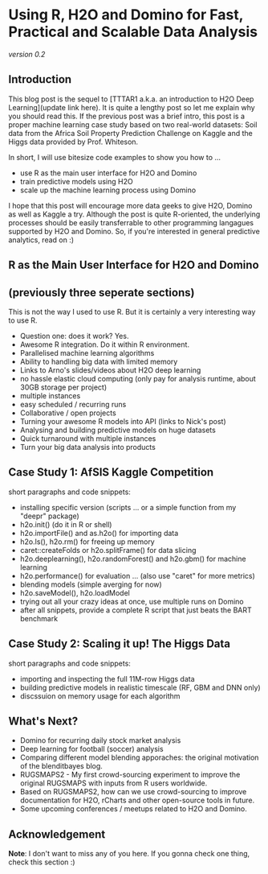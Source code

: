 Using R, H2O and Domino for Fast, Practical and Scalable Data Analysis
===============

*version 0.2*

## Introduction

This blog post is the sequel to [TTTAR1 a.k.a. an introduction to H2O Deep Learning](update link here). It is quite a lengthy post so let me explain why you should read this. If the previous post was a brief intro, this post is a proper machine learning case study based on two real-world datasets: Soil data from the Africa Soil Property Prediction Challenge on Kaggle and the Higgs data provided by Prof. Whiteson.

In short, I will use bitesize code examples to show you how to ...
- use R as the main user interface for H2O and Domino
- train predictive models using H2O
- scale up the machine learning process using Domino

I hope that this post will encourage more data geeks to give H2O, Domino as well as Kaggle a try. Although the post is quite R-oriented, the underlying processes should be easily transferrable to other programming langagues supported by H2O and Domino. So, if you're interested in general predictive analytics, read on :)


## R as the Main User Interface for H2O and Domino
## (previously three seperate sections)

This is not the way I used to use R. But it is certainly a very interesting way to use R.

- Question one: does it work? Yes.
- Awesome R integration. Do it within R environment.
- Parallelised machine learning algorithms
- Ability to handling big data with limited memory
- Links to Arno's slides/videos about H2O deep learning
- no hassle elastic cloud computing (only pay for analysis runtime, about 30GB storage per project)
- multiple instances
- easy scheduled / recurring runs
- Collaborative / open projects
- Turning your awesome R models into API (links to Nick's post)
- Analysing and building predictive models on huge datasets
- Quick turnaround with multiple instances
- Turn your big data analysis into products


## Case Study 1: AfSIS Kaggle Competition

short paragraphs and code snippets:

- installing specific version (scripts ... or a simple function from my "deepr" package)
- h2o.init() (do it in R or shell)
- h2o.importFile() and as.h2o() for importing data
- h2o.ls(), h2o.rm() for freeing up memory
- caret::createFolds or h2o.splitFrame() for data slicing
- h2o.deeplearning(), h2o.randomForest() and h2o.gbm() for machine learning
- h2o.performance() for evaluation ... (also use "caret" for more metrics)
- blending models (simple averging for now) 
- h2o.saveModel(), h2o.loadModel
- trying out all your crazy ideas at once, use multiple runs on Domino
- after all snippets, provide a complete R script that just beats the BART benchmark


## Case Study 2: Scaling it up! The Higgs Data

short paragraphs and code snippets:

- importing and inspecting the full 11M-row Higgs data
- building predictive models in realistic timescale (RF, GBM and DNN only)
- discssuion on memory usage for each algorithm


## What's Next?

- Domino for recurring daily stock market analysis 
- Deep learning for football (soccer) analysis
- Comparing different model blending apporaches: the original motivation of the blenditbayes blog.
- RUGSMAPS2 - My first crowd-sourcing experiment to improve the original RUGSMAPS with inputs from R users worldwide.
- Based on RUGSMAPS2, how can we use crowd-sourcing to improve documentation for H2O, rCharts and other open-source tools in future.
- Some upcoming conferences / meetups related to H2O and Domino.


## Acknowledgement

**Note**: I don't want to miss any of you here. If you gonna check one thing, check this section :)




